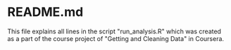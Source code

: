 # README.md

This file explains all lines in the script "run_analysis.R" which was created as a part of the course project of "Getting and Cleaning Data" in Coursera.
